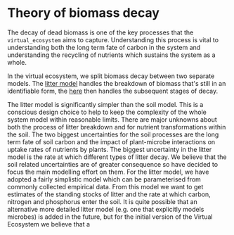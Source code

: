 # Theory of biomass decay

The decay of dead biomass is one of the key processes that the `virtual_ecosystem` aims
to capture. Understanding this process is vital to understanding both the long term fate
of carbon in the system and understanding the recycling of nutrients which sustains the
system as a whole.

In the virtual ecosystem, we split biomass decay between two separate models. The
[litter model](./litter_theory.md) handles the breakdown of biomass that's still in an
identifiable form, the [here](./soil_theory.md) then handles the subsequent stages of
decay.

The litter model is significantly simpler than the soil model. This is a conscious
design choice to help to keep the complexity of the whole system model within reasonable
limits. There are major unknowns about both the process of litter breakdown and for
nutrient transformations within the soil. The two biggest uncertainties for the soil
processes are the long term fate of soil carbon and the impact of plant-microbe
interactions on uptake rates of nutrients by plants. The biggest uncertainty in the
litter model is the rate at which different types of litter decay. We believe that the
soil related uncertainties are of greater consequence so have decided to focus the main
modelling effort on them. For the litter model, we have adopted a fairly simplistic
model which can be parameterised from commonly collected empirical data. From this model
we want to get estimates of the standing stocks of litter and the rate at which carbon,
nitrogen and phosphorus enter the soil. It is quite possible that an alternative more
detailed litter model (e.g. one that explicitly models microbes) is added in the future,
but for the initial version of the Virtual Ecosystem we believe that a
